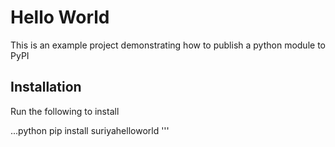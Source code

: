 # Hello World

This is an example project demonstrating how to publish a python module to PyPI

## Installation

Run the following to install

...python
pip install suriyahelloworld
'''